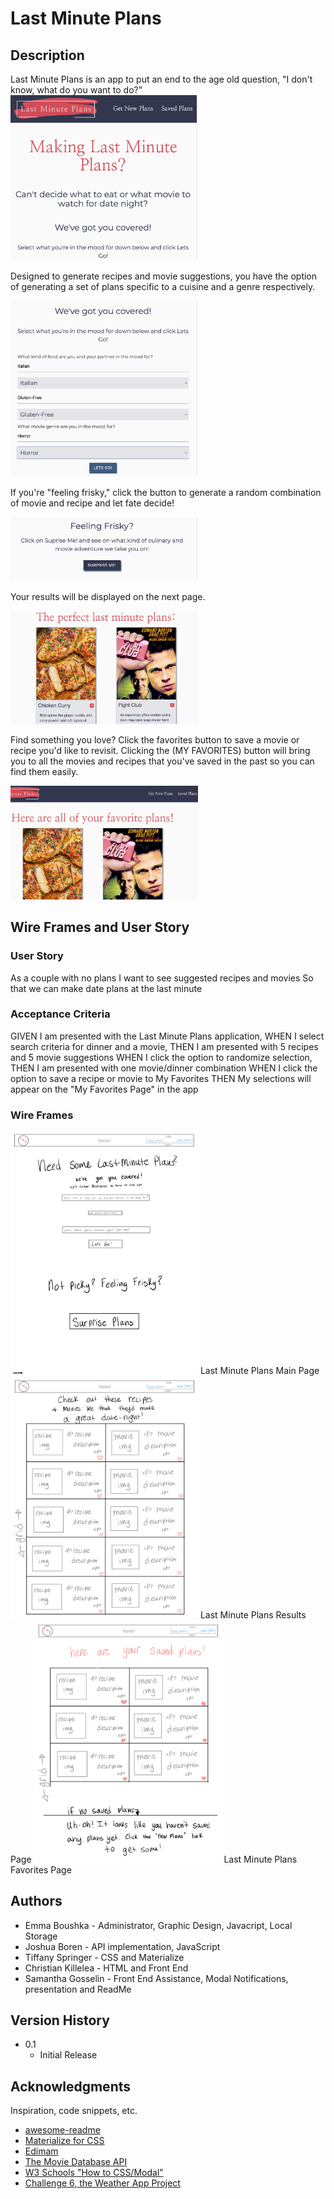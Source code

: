 # Last Minute Plans

## Description

Last Minute Plans is an app to put an end to the age old question, "I don't know, what do you want to do?"
<img src="readmeassets/home.png" alt="Last Minute Plans Home Page" width="300"/>

Designed to generate recipes and movie suggestions, you have the option of generating a set of plans specific to a cuisine and a genre respectively. 

<img src="readmeassets/options.png" alt="Last Minute Plans Option Select" width="300"/>

If you're "feeling frisky," click the button to generate a random combination of movie and recipe and let fate decide!

<img src="readmeassets/frisky.png" alt="The Frisky Button" width="300"/>

Your results will be displayed on the next page.

<img src="readmeassets/results.png" alt="Your Results" width="300"/>

Find something you love? Click the favorites button to save a movie or recipe you'd like to revisit. Clicking the (MY FAVORITES) button will bring you to all the movies and recipes that you've saved in the past so you can find them easily.

<img src="readmeassets/favorites.png" alt="Your Favorites" width="300"/>


## Wire Frames and User Story

### User Story
As a couple with no plans
I want to see suggested recipes and movies
So that we can make date plans at the last minute

### Acceptance Criteria
GIVEN I am presented with the Last Minute Plans application,
WHEN I select search criteria for dinner and a movie,
THEN I am presented with 5 recipes and 5 movie suggestions
WHEN I click the option to randomize selection,
THEN I am presented with one movie/dinner combination
WHEN I click the option to save a recipe or movie to My Favorites
THEN My selections will appear on the "My Favorites Page" in the app

### Wire Frames

<img src="readmeassets/LMPMain.jpg" alt="Main Page" width="300"/>
Last Minute Plans Main Page

<img src="readmeassets/LMPResults.jpg" alt="Results Page" width="300"/>
Last Minute Plans Results Page

<img src="readmeassets/LMPFavorites.jpg" alt="Favorites Page" width="300"/>
Last Minute Plans Favorites Page


## Authors

* Emma Boushka - Administrator, Graphic Design, Javacript, Local Storage
* Joshua Boren - API implementation, JavaScript
* Tiffany Springer - CSS and Materialize
* Christian Killelea - HTML and Front End
* Samantha Gosselin - Front End Assistance, Modal Notifications, presentation and ReadMe

## Version History

* 0.1
    * Initial Release


## Acknowledgments

Inspiration, code snippets, etc.
* [awesome-readme](https://github.com/matiassingers/awesome-readme)
* [Materialize for CSS](https://materializecss.com/)
* [Edimam](https://www.edamam.com/)
* [The Movie Database API](https://www.themoviedb.org/)
* [W3 Schools "How to CSS/Modal"](https://www.w3schools.com/howto/howto_css_modals.asp)
* [Challenge 6, the Weather App Project](https://boushka9.github.io/rainy-plastic-plants/)
